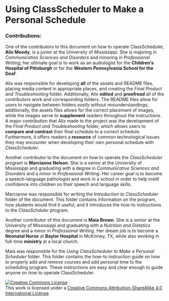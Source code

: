 # Using ClassScheduler to Make a Personal Schedule

### **Contributions:** 

One of the contributors to this document on how to operate ClassScheduler, **Alix Moody**, is a junior at the University of Mississippi. She is majoring in _Communication Sciences and Disorders_ and minoring in _Professional Writing_; her ultimate goal is to work as an audiologist for the **Children's Hospital of Pittsburgh** or for the **Western Pennsylvania School for the Deaf**. 

Alix was responsible for developing **all** of the assets and README files, placing media content in appropriate places, and creating the _Final Product and Troubleshooting_ folder. Additionally, Alix **edited** and **proofread** all of the contributors work and corresponding folders. The README files allow for users to navigate between folders _easily_ without misunderstandings; additionally, the assets files allows for the correct placement of images, while the images serve to **supplement** readers throughout the instructions. A major contribution that Alix made to the project was the development of the _Final Product and Troubleshooting_ folder, which allows users to **compare and contrast** their final schedule to a correct schedule. Furthermore, it offers readers a **resource** of common technological issues they may encounter when developing their own personal schedule with _ClassScheduler_. 

Another contributor to the document on how to operate the _ClassScheduler_ program is **Marcianne Nelson**. She is a senior at the University of Mississippi and graduating with a degree in _Communicative Sciences and Disorders_ and a minor in _Professional Writing_. Her career goal is to become a speech-language pathologist and work in a school in order to help instill confidence into children on their speech and language skills. 

Marcianne was responsible for writing the _Introduction to ClassScheduler_ folder of the document. This folder contains information on the program, how students would find it useful, and it introduces the how-to instructions to the _ClassSchduler_ program. 

Another contributor of this document is **Maia Brown**. She is a senior at the University of Mississippi and graduating with a _Nutrition and Dietetics_ degree and a minor in _Professional Writing_. Her dream job is to become a **Neonatal Nurse** at **Baylor Hospital** in McKinney, TX, while also working in full-time **ministry** at a local church.

Maia was responsible for the  _Using ClassScheduler to Make a Personal Scheduler_ folder. This folder contains the how-to instruction guide on how to properly add and remove courses and add personal time to the scheduling program. These instructions are easy and clear enough to guide anyone on how to operate ClassScheduler. 


<a rel="license" href="http://creativecommons.org/licenses/by-sa/4.0/"><img alt="Creative Commons License" style="border-width:0" src="https://i.creativecommons.org/l/by-sa/4.0/88x31.png" /></a><br />This work is licensed under a <a rel="license" href="http://creativecommons.org/licenses/by-sa/4.0/">Creative Commons Attribution-ShareAlike 4.0 International License</a>.

